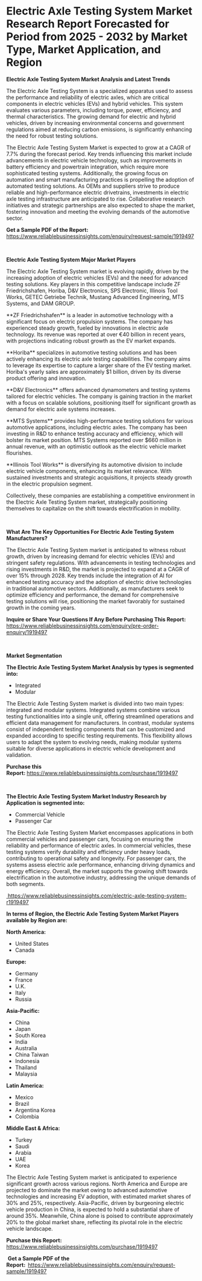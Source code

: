 <p><h1>Electric Axle Testing System Market Research Report Forecasted for Period from 2025 -  2032 by Market Type, Market Application, and Region</h1></p><p><strong>Electric Axle Testing System Market Analysis and Latest Trends</strong></p>
<p><p>The Electric Axle Testing System is a specialized apparatus used to assess the performance and reliability of electric axles, which are critical components in electric vehicles (EVs) and hybrid vehicles. This system evaluates various parameters, including torque, power, efficiency, and thermal characteristics. The growing demand for electric and hybrid vehicles, driven by increasing environmental concerns and government regulations aimed at reducing carbon emissions, is significantly enhancing the need for robust testing solutions.</p><p>The Electric Axle Testing System Market is expected to grow at a CAGR of 7.7% during the forecast period. Key trends influencing this market include advancements in electric vehicle technology, such as improvements in battery efficiency and powertrain integration, which require more sophisticated testing systems. Additionally, the growing focus on automation and smart manufacturing practices is propelling the adoption of automated testing solutions. As OEMs and suppliers strive to produce reliable and high-performance electric drivetrains, investments in electric axle testing infrastructure are anticipated to rise. Collaborative research initiatives and strategic partnerships are also expected to shape the market, fostering innovation and meeting the evolving demands of the automotive sector.</p></p>
<p><strong>Get a Sample PDF of the Report:&nbsp;</strong> <a href="https://www.reliablebusinessinsights.com/enquiry/request-sample/1919497?utm_campaign=3499&utm_medium=2&utm_source=Github&utm_content=ia&utm_term=12042025&utm_id=electric-axle-testing-system">https://www.reliablebusinessinsights.com/enquiry/request-sample/1919497</a></p>
<p>&nbsp;</p>
<p><strong>Electric Axle Testing System Major Market Players</strong></p>
<p><p>The Electric Axle Testing System market is evolving rapidly, driven by the increasing adoption of electric vehicles (EVs) and the need for advanced testing solutions. Key players in this competitive landscape include ZF Friedrichshafen, Horiba, D&V Electronics, SPS Electronic, Illinois Tool Works, GETEC Getriebe Technik, Mustang Advanced Engineering, MTS Systems, and DAM GROUP.</p><p>**ZF Friedrichshafen** is a leader in automotive technology with a significant focus on electric propulsion systems. The company has experienced steady growth, fueled by innovations in electric axle technology. Its revenue was reported at over €40 billion in recent years, with projections indicating robust growth as the EV market expands.</p><p>**Horiba** specializes in automotive testing solutions and has been actively enhancing its electric axle testing capabilities. The company aims to leverage its expertise to capture a larger share of the EV testing market. Horiba's yearly sales are approximately $1 billion, driven by its diverse product offering and innovation.</p><p>**D&V Electronics** offers advanced dynamometers and testing systems tailored for electric vehicles. The company is gaining traction in the market with a focus on scalable solutions, positioning itself for significant growth as demand for electric axle systems increases.</p><p>**MTS Systems** provides high-performance testing solutions for various automotive applications, including electric axles. The company has been investing in R&D to enhance testing accuracy and efficiency, which will bolster its market position. MTS Systems reported over $660 million in annual revenue, with an optimistic outlook as the electric vehicle market flourishes.</p><p>**Illinois Tool Works** is diversifying its automotive division to include electric vehicle components, enhancing its market relevance. With sustained investments and strategic acquisitions, it projects steady growth in the electric propulsion segment.</p><p>Collectively, these companies are establishing a competitive environment in the Electric Axle Testing System market, strategically positioning themselves to capitalize on the shift towards electrification in mobility.</p></p>
<p>&nbsp;</p>
<p><strong>What Are The Key Opportunities For Electric Axle Testing System Manufacturers?</strong></p>
<p><p>The Electric Axle Testing System market is anticipated to witness robust growth, driven by increasing demand for electric vehicles (EVs) and stringent safety regulations. With advancements in testing technologies and rising investments in R&D, the market is projected to expand at a CAGR of over 15% through 2028. Key trends include the integration of AI for enhanced testing accuracy and the adoption of electric drive technologies in traditional automotive sectors. Additionally, as manufacturers seek to optimize efficiency and performance, the demand for comprehensive testing solutions will rise, positioning the market favorably for sustained growth in the coming years.</p></p>
<p><strong>Inquire or Share Your Questions If Any Before Purchasing This Report:</strong> <a href="https://www.reliablebusinessinsights.com/enquiry/pre-order-enquiry/1919497?utm_campaign=3499&utm_medium=2&utm_source=Github&utm_content=ia&utm_term=12042025&utm_id=electric-axle-testing-system">https://www.reliablebusinessinsights.com/enquiry/pre-order-enquiry/1919497</a></p>
<p>&nbsp;</p>
<p><strong>Market Segmentation</strong></p>
<p><strong>The Electric Axle Testing System Market Analysis by types is segmented into:</strong></p>
<p><ul><li>Integrated</li><li>Modular</li></ul></p>
<p><p>The Electric Axle Testing System market is divided into two main types: integrated and modular systems. Integrated systems combine various testing functionalities into a single unit, offering streamlined operations and efficient data management for manufacturers. In contrast, modular systems consist of independent testing components that can be customized and expanded according to specific testing requirements. This flexibility allows users to adapt the system to evolving needs, making modular systems suitable for diverse applications in electric vehicle development and validation.</p></p>
<p><strong>Purchase this Report:&nbsp;</strong><a href="https://www.reliablebusinessinsights.com/purchase/1919497?utm_campaign=3499&utm_medium=2&utm_source=Github&utm_content=ia&utm_term=12042025&utm_id=electric-axle-testing-system">https://www.reliablebusinessinsights.com/purchase/1919497</a></p>
<p>&nbsp;</p>
<p><strong>The Electric Axle Testing System Market Industry Research by Application is segmented into:</strong></p>
<p><ul><li>Commercial Vehicle</li><li>Passenger Car</li></ul></p>
<p><p>The Electric Axle Testing System Market encompasses applications in both commercial vehicles and passenger cars, focusing on ensuring the reliability and performance of electric axles. In commercial vehicles, these testing systems verify durability and efficiency under heavy loads, contributing to operational safety and longevity. For passenger cars, the systems assess electric axle performance, enhancing driving dynamics and energy efficiency. Overall, the market supports the growing shift towards electrification in the automotive industry, addressing the unique demands of both segments.</p></p>
<p><a href="https://www.reliablebusinessinsights.com/electric-axle-testing-system-r1919497?utm_campaign=3499&utm_medium=2&utm_source=Github&utm_content=ia&utm_term=12042025&utm_id=electric-axle-testing-system">&nbsp;https://www.reliablebusinessinsights.com/electric-axle-testing-system-r1919497</a></p>
<p><strong>In terms of Region, the Electric Axle Testing System Market Players available by Region are:</strong></p>
<p>
    <p> <strong> North America: </strong>
        <ul>
            <li>United States</li>
            <li>Canada</li>
        </ul>
        </p> 
    <p> <strong> Europe: </strong>
        <ul>
            <li>Germany</li>
            <li>France</li>
            <li>U.K.</li>
            <li>Italy</li>
            <li>Russia</li>
        </ul>
        </p> 
    <p> <strong> Asia-Pacific: </strong>
        <ul>
            <li>China</li>
            <li>Japan</li>
            <li>South Korea</li>
            <li>India</li>
            <li>Australia</li>
            <li>China Taiwan</li>
            <li>Indonesia</li>
            <li>Thailand</li>
            <li>Malaysia</li>
        </ul>
        </p> 
    <p> <strong> Latin America: </strong>
        <ul>
            <li>Mexico</li>
            <li>Brazil</li>
            <li>Argentina Korea</li>
            <li>Colombia</li>
        </ul>
        </p> 
    <p> <strong> Middle East & Africa: </strong>
        <ul>
            <li>Turkey</li>
            <li>Saudi</li>
            <li>Arabia</li>
            <li>UAE</li>
            <li>Korea</li>
        </ul>
    </p>
    </p>
<p><p>The Electric Axle Testing System market is anticipated to experience significant growth across various regions. North America and Europe are projected to dominate the market owing to advanced automotive technologies and increasing EV adoption, with estimated market shares of 30% and 25%, respectively. Asia-Pacific, driven by burgeoning electric vehicle production in China, is expected to hold a substantial share of around 35%. Meanwhile, China alone is poised to contribute approximately 20% to the global market share, reflecting its pivotal role in the electric vehicle landscape.</p></p>
<p><strong>Purchase this Report: </strong><a href="https://www.reliablebusinessinsights.com/purchase/1919497?utm_campaign=3499&utm_medium=2&utm_source=Github&utm_content=ia&utm_term=12042025&utm_id=electric-axle-testing-system">https://www.reliablebusinessinsights.com/purchase/1919497</a></p>
<p>&nbsp;<strong>Get a Sample PDF of the Report:&nbsp;&nbsp;</strong><a href="https://www.reliablebusinessinsights.com/enquiry/request-sample/1919497?utm_campaign=3499&utm_medium=2&utm_source=Github&utm_content=ia&utm_term=12042025&utm_id=electric-axle-testing-system">https://www.reliablebusinessinsights.com/enquiry/request-sample/1919497</a></p>
<p><strong></strong></p>
<p><p></p><p></p><p></p></p>